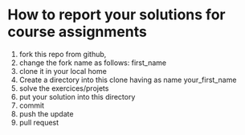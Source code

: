 # How to report your solutions for course assignments

1. fork this repo from github,
2. change the fork name as follows: first_name
3. clone it in your local home
4. Create a directory into this clone having as name your_first_name
5. solve the exercices/projets
6. put your solution into this directory
7. commit
8. push the update 
9. pull request
